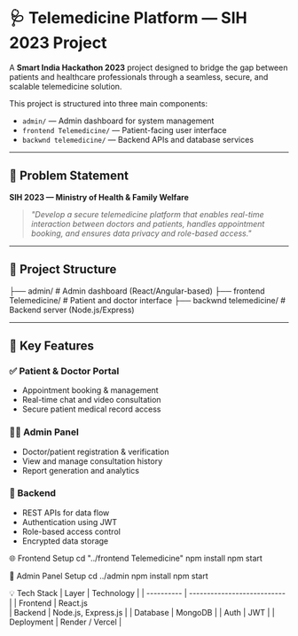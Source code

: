 # 🩺 Telemedicine Platform — SIH 2023 Project

A **Smart India Hackathon 2023** project designed to bridge the gap between patients and healthcare professionals through a seamless, secure, and scalable telemedicine solution.

This project is structured into three main components:

- `admin/` — Admin dashboard for system management
- `frontend Telemedicine/` — Patient-facing user interface
- `backwnd telemedicine/` — Backend APIs and database services

---

## 🚀 Problem Statement

**SIH 2023 — Ministry of Health & Family Welfare**

> *"Develop a secure telemedicine platform that enables real-time interaction between doctors and patients, handles appointment booking, and ensures data privacy and role-based access."*

---

## 🧩 Project Structure

├── admin/ # Admin dashboard (React/Angular-based)
├── frontend Telemedicine/ # Patient and doctor interface
├── backwnd telemedicine/ # Backend server (Node.js/Express)


---

## 🔑 Key Features

### ✅ Patient & Doctor Portal
- Appointment booking & management
- Real-time chat and video consultation
- Secure patient medical record access

### 🧑‍💼 Admin Panel
- Doctor/patient registration & verification
- View and manage consultation history
- Report generation and analytics

### 🔐 Backend
- REST APIs for data flow
- Authentication using JWT
- Role-based access control
- Encrypted data storage

🌐 Frontend Setup
cd "../frontend Telemedicine"
npm install
npm start


🔧 Admin Panel Setup
cd ../admin
npm install
npm start

💡 Tech Stack
| Layer      | Technology                  |
| ---------- | --------------------------- |
| Frontend   | React.js  
| Backend    | Node.js, Express.js         |
| Database   | MongoDB        |
| Auth       | JWT                         |
| Deployment | Render / Vercel             |




